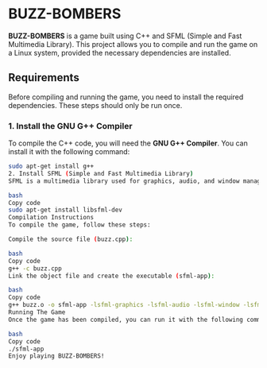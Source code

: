 # BUZZ-BOMBERS

**BUZZ-BOMBERS** is a game built using C++ and SFML (Simple and Fast Multimedia Library). This project allows you to compile and run the game on a Linux system, provided the necessary dependencies are installed.

## Requirements

Before compiling and running the game, you need to install the required dependencies. These steps should only be run once.

### 1. Install the GNU G++ Compiler

To compile the C++ code, you will need the **GNU G++ Compiler**. You can install it with the following command:

```bash
sudo apt-get install g++
2. Install SFML (Simple and Fast Multimedia Library)
SFML is a multimedia library used for graphics, audio, and window management. Install it by running:

bash
Copy code
sudo apt-get install libsfml-dev
Compilation Instructions
To compile the game, follow these steps:

Compile the source file (buzz.cpp):

bash
Copy code
g++ -c buzz.cpp
Link the object file and create the executable (sfml-app):

bash
Copy code
g++ buzz.o -o sfml-app -lsfml-graphics -lsfml-audio -lsfml-window -lsfml-system
Running The Game
Once the game has been compiled, you can run it with the following command:

bash
Copy code
./sfml-app
Enjoy playing BUZZ-BOMBERS!
